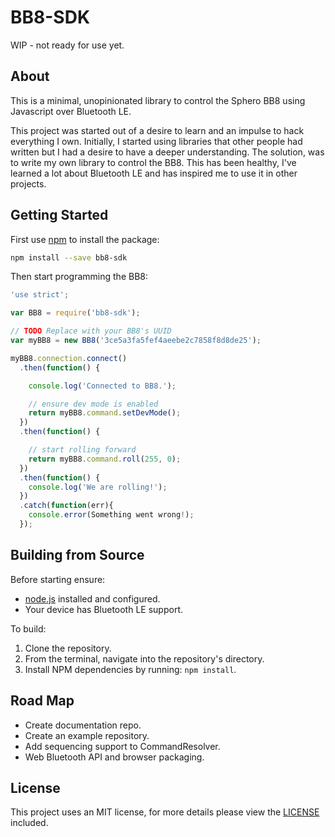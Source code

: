 # BB8-SDK

WIP - not ready for use yet.

## About

This is a minimal, unopinionated library to control the Sphero BB8 using Javascript over Bluetooth LE.

This project was started out of a desire to learn and an impulse to hack everything I own. Initially, I started using libraries that other people had written but I had a desire to have a deeper understanding. The solution, was to write my own library to control the BB8. This has been healthy, I've learned a lot about Bluetooth LE and has inspired me to use it in other projects.

## Getting Started

First use [npm](https://www.npmjs.com/) to install the package:

```bash
npm install --save bb8-sdk
```

Then start programming the BB8:

```javascript
'use strict';

var BB8 = require('bb8-sdk');

// TODO Replace with your BB8's UUID
var myBB8 = new BB8('3ce5a3fa5fef4aeebe2c7858f8d8de25');

myBB8.connection.connect()
  .then(function() {

    console.log('Connected to BB8.');

    // ensure dev mode is enabled
    return myBB8.command.setDevMode();
  })
  .then(function() {

    // start rolling forward
    return myBB8.command.roll(255, 0);
  })
  .then(function() {
    console.log('We are rolling!');
  })
  .catch(function(err){
    console.error(Something went wrong!);
  });
```

## Building from Source

Before starting ensure:

- [node.js](https://nodejs.org/en/) installed and configured.
- Your device has Bluetooth LE support.

To build:

1. Clone the repository.
1. From the terminal, navigate into the repository's directory.
1. Install NPM dependencies by running: `npm install`.

## Road Map

- Create documentation repo.
- Create an example repository.
- Add sequencing support to CommandResolver.
- Web Bluetooth API and browser packaging.

## License

This project uses an MIT license, for more details please view the [LICENSE](/LICENSE) included.
